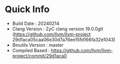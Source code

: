 # Quick Info
* Build Date : 20240214
* Clang Version : ZyC clang version 19.0.0git (https://github.com/llvm/llvm-project 29d1aca05caa06e30d7a76ee15fd166fa32e1043)
* Binutils Version : master
* Compiled Based : https://github.com/llvm/llvm-project/commit/29d1aca0

